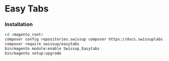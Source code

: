# Easy Tabs

### Installation

```bash
cd <magento_root>
composer config repositories.swissup composer https://docs.swissuplabs.com/packages/
composer require swissup/easytabs
bin/magento module:enable Swissup_Easytabs
bin/magento setup:upgrade
```
